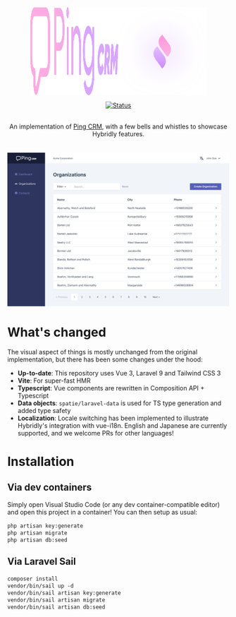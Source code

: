<p align="center" style="display:flex; justify-content:center;">
  <img src=".github/assets/pingcrm-logo.svg" style="width:200px;" />
  <img src=".github/assets/logo-shadow.svg" style="width:200px;" />
</p>

<p align="center">
<a href="https://github.com/aminevg/pingcrm-hybridly/actions/workflows/ci.yml"><img alt="Status" src="https://github.com/aminevg/pingcrm-hybridly/actions/workflows/ci.yml/badge.svg"></a>
</p>

<div align="center">
  <br />
  An implementation of <a href="https://github.com/inertiajs/pingcrm/">Ping CRM</a>, with a few bells and whistles to showcase Hybridly features.
  <br />
  <br />
  <br />
</div>

<img src=".github/assets/window.webp">

<br />

# What's changed

The visual aspect of things is mostly unchanged from the original implementation, but there has been some changes under the hood:

- **Up-to-date**: This repository uses Vue 3, Laravel 9 and Tailwind CSS 3
- **Vite**: For super-fast HMR
- **Typescript**: Vue components are rewritten in Composition API + Typescript
- **Data objects**: `spatie/laravel-data` is used for TS type generation and added type safety
- **Localization**: Locale switching has been implemented to illustrate Hybridly's integration with vue-i18n. English and Japanese are currently supported, and we welcome PRs for other languages!

# Installation

## Via dev containers

Simply open Visual Studio Code (or any dev container-compatible editor) and open this project in a container! You can then setup as usual:

```
php artisan key:generate
php artisan migrate
php artisan db:seed
```

## Via Laravel Sail

```
composer install
vendor/bin/sail up -d
vendor/bin/sail artisan key:generate
vendor/bin/sail artisan migrate
vendor/bin/sail artisan db:seed
```

